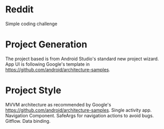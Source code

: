 # Reddit
Simple coding challenge

# Project Generation
The project based is from Android Studio's standard new project wizard.
App UI is following Google's template in https://github.com/android/architecture-samples.

# Project Style
MVVM architecture as recommended by Google's https://github.com/android/architecture-samples.
Single activity app.
Navigation Component.
SafeArgs for navigation actions to avoid bugs.
Gitflow.
Data binding.